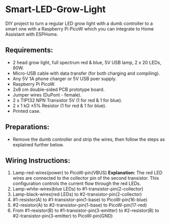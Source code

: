 # Smart-LED-Grow-Light
DIY project to turn a regular LED grow light with a dumb controller to a smart one with a Raspberry Pi PicoW which you can integrate to Home Assistant with ESPHome.

## Requirements:
  - 2 head grow light, full spectrum red & blue, 5V USB lamp, 2 x 20 LEDs, 80W.
  - Micro-USB cable with data transfer (for both charging and compiling).
  - Any 5V 1A phone charger or 5V USB poer supply.
  - Raspberry Pi PicoW.
  - 2x8 cm double-sided PCB prototype board.
  - Jumper wires (DuPont - female).
  - 2 x TIP132 NPN Transistor 5V (1 for red & 1 for blue).
  - 2 x 1 kΩ ±5% Resistor (1 for red & 1 for blue).
  - Printed case.

## Preparations:
  - Remove the dumb controller and strip the wires, then follow the steps as explained further below.

## Wiring Instructions:
  1. Lamp-red-wires(power) to PicoW-pin(VBUS)
     **Explanation:** The red LED wires are connected to the collector pin of the second transistor. This configuration controls the current flow through the red LEDs.
  3. Lamp-white-wires(blue LEDs) to #1-transistor-pin(2-collector)
  4. Lamp-black-wires(red LEDs) to #2-transistor-pin(2-collector)
  5. #1-resistor(A) to #1-transistor-pin(1-base) to PicoW-pin(16-blue)
  6. #2-resistor(A) to #2-transistor-pin(1-base) to PicoW-pin(17-red)
  7. From #1-resistor(B) to #1-transistor-pin(3-emitter) to #2-resistor(B) to #2-transistor-pin(3-emitter) to PicoW-pin(GND)

